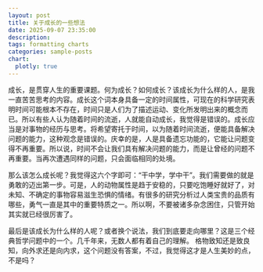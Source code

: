 ```yaml
---
layout: post
title: 关于成长的一些想法
date: 2025-09-07 23:35:00
description: 
tags: formatting charts
categories: sample-posts
chart:
  plotly: true
---
```


成长，是贯穿人生的重要课题。何为成长？如何成长？该成长为什么样的人，是我一直苦苦思考的内容。成长这个词本身具备一定的时间属性，可现在的科学研究表明时间可能根本不存在，时间只是人们为了描述运动、变化所发明出来的概念而已。所以有些人认为随着时间的流逝，人就能自动成长，我觉得是错误的。成长应当是对事物的经历与思考。将希望寄托于时间，以为随着时间流逝，便能具备解决问题的能力，这种观念是错误的。庆幸的是，人是具备遗忘功能的，它能让问题变得不再重要。所以说，时间不会让我们具有解决问题的能力，而是让曾经的问题不再重要。当再次遭遇同样的问题，只会面临相同的处境。

那么该怎么成长呢？我觉得这六个字即可：“干中学，学中干”。我们需要做的就是勇敢的迈出第一步。可是，人的动物属性是趋于安稳的，只要吃饱睡好就好了，对未知、不确定的事物容易滋生恐惧的情绪。有很多的研究分析过人类宝贵的品质有哪些，勇气一直是其中的重要特质之一。所以啊，不要被诸多杂念困住，只管开始其实就已经很厉害了。

最后是该成长为什么样的人呢？或者换个说法，我们到底要走向哪里？这是三个经典哲学问题中的一个。几千年来，无数人都有着自己的理解。
格物致知还是致良知，向外求还是向内求，这个问题没有答案，不过，我觉得这才是人生美妙的点，不是吗？

